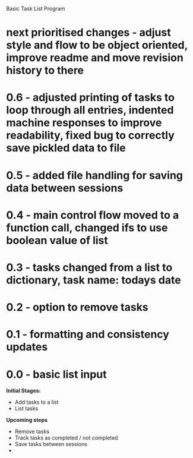 Basic Task List Program

# next prioritised changes - adjust style and flow to be object oriented, improve readme and move revision history to there
# 0.6 - adjusted printing of tasks to loop through all entries, indented machine responses to improve readability, fixed bug to correctly save pickled data to file
# 0.5 - added file handling for saving data between sessions
# 0.4 - main control flow moved to a function call, changed ifs to use boolean value of list
# 0.3 - tasks changed from a list to dictionary, task name: todays date
# 0.2 - option to remove tasks
# 0.1 - formatting and consistency updates
# 0.0 - basic list input

**Initial Stages:**
 - Add tasks to a list
 - List tasks
 
**Upcoming steps**
 - Remove tasks
 - Track tasks as completed / not completed
 - Save tasks between sessions
 - 
